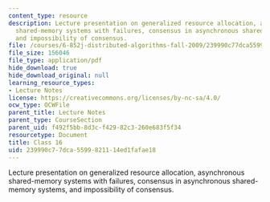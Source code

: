 ```yaml
---
content_type: resource
description: Lecture presentation on generalized resource allocation, asynchronous
  shared-memory systems with failures, consensus in asynchronous shared-memory systems,
  and impossibility of consensus.
file: /courses/6-852j-distributed-algorithms-fall-2009/239990c77dca5599821114ed1fafae18_MIT6_852JF09_lec16.pdf
file_size: 156046
file_type: application/pdf
hide_download: true
hide_download_original: null
learning_resource_types:
- Lecture Notes
license: https://creativecommons.org/licenses/by-nc-sa/4.0/
ocw_type: OCWFile
parent_title: Lecture Notes
parent_type: CourseSection
parent_uid: f492f5bb-8d3c-f429-82c3-260e683f5f34
resourcetype: Document
title: Class 16
uid: 239990c7-7dca-5599-8211-14ed1fafae18
---
```

Lecture presentation on generalized resource allocation, asynchronous shared-memory systems with failures, consensus in asynchronous shared-memory systems, and impossibility of consensus.